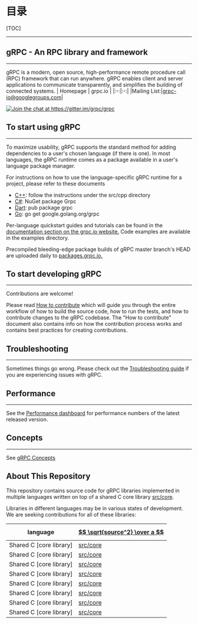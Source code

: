 # 目录
[TOC]

-----------------------------------------------------
## gRPC - An RPC library and framework
------------------------------------------------------
gRPC is a modern, open source, high-performance remote procedure call (RPC) framework that can run anywhere. gRPC enables client and server applications to communicate transparently, and simplifies the building of connected systems.
| Homepage | grpc.io |
|:-:|:-:|
|Mailing List:|grpc-io@googlegroups.com|

<p><a href="https://gitter.im/grpc/grpc?utm_source=badge&amp;utm_medium=badge&amp;utm_campaign=pr-badge&amp;utm_content=badge" rel="nofollow"><img src="https://camo.githubusercontent.com/584e0cdb40890a4a0118ed01be26ad2063ac1033/68747470733a2f2f6261646765732e6769747465722e696d2f677270632f677270632e737667" alt="Join the chat at https://gitter.im/grpc/grpc" data-canonical-src="https://badges.gitter.im/grpc/grpc.svg" style="max-width:100%;"></a></p>

## To start using gRPC
---------------------
To maximize usability, gRPC supports the standard method for adding dependencies to a user's chosen language (if there is one). In most languages, the gRPC runtime comes as a package available in a user's language package manager.

For instructions on how to use the language-specific gRPC runtime for a project, please refer to these documents
* [C++](http:://www.baidu.com): follow the instructions under the src/cpp directory
* [C#](http:://www.baidu.com): NuGet package Grpc
* [Dart](http://www.baidu.com): pub package grpc
* [Go](http://www.baidu.com): go get google.golang.org/grpc

Per-language quickstart guides and tutorials can be found in the [documentation section on the grpc.io website.](http://www.baidu.com) Code examples are available in the examples directory.

Precompiled bleeding-edge package builds of gRPC master branch's HEAD are uploaded daily to [packages.grpc.io.](http://www.baidu.com)

## To start developing gRPC
---
Contributions are welcome!

Please read [How to contribute](http://www.baidu.com) which will guide you through the entire workflow of how to build the source code, how to run the tests, and how to contribute changes to the gRPC codebase. The "How to contribute" document also contains info on how the contribution process works and contains best practices for creating contributions.

## Troubleshooting
---
Sometimes things go wrong. Please check out the [Troubleshooting guide](http://www.baidu.com) if you are experiencing issues with gRPC.

## Performance
------
See the [Performance dashboard](http:://www.baidu.com) for performance numbers of the latest released version.

## Concepts
---
See [gRPC Concepts](http://www.baidu.com)

## About This Repository
This repository contains source code for gRPC libraries implemented in multiple languages written on top of a shared C core library [src/core](http:://www.baidu.com).

Libraries in different languages may be in various states of development. We are seeking contributions for all of these libraries:

|language|[$$ \sqrt{source^2} \over a $$](http://www.baidu.com)|
|:--------:|:------|
|Shared C [core library]|[src/core](http://www.baidu.com)|
|Shared C [core library]|[src/core](http://www.baidu.com)|
|Shared C [core library]|[src/core](http://www.baidu.com)|
|Shared C [core library]|[src/core](http://www.baidu.com)|
|Shared C [core library]|[src/core](http://www.baidu.com)|
|Shared C [core library]|[src/core](http://www.baidu.com)|
|Shared C [core library]|[src/core](http://www.baidu.com)|
|Shared C [core library]|[src/core](http://www.baidu.com)|
